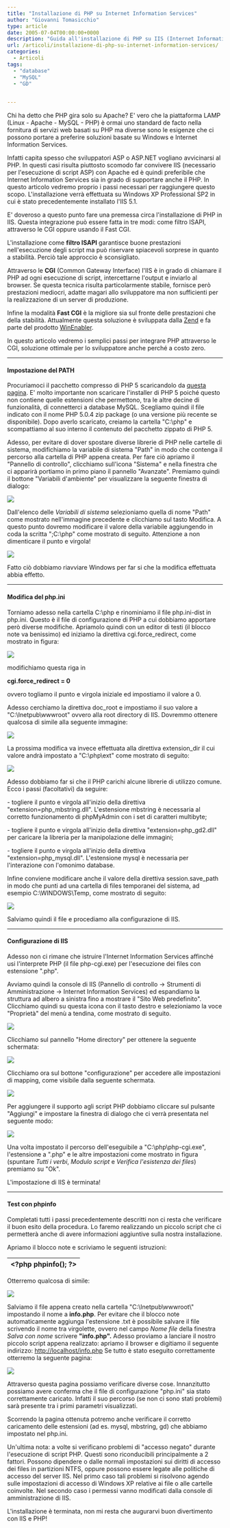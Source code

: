 ```yaml
---
title: "Installazione di PHP su Internet Information Services"
author: "Giovanni Tomasicchio"
type: article
date: 2005-07-04T00:00:00+0000
description: "Guida all'installazione di PHP su IIS (Internet Information Services)"
url: /articoli/installazione-di-php-su-internet-information-services/
categories:
  - Articoli
tags:
  - "database"
  - "MySQL"
  - "GD"

  
---
```

 Chi ha detto che PHP gira solo su Apache? E' vero che la piattaforma LAMP (Linux - Apache - MySQL - PHP) è ormai uno standard de facto nella fornitura di servizi web basati su PHP ma diverse sono le esigenze che ci possono portare a preferire soluzioni basate su Windows e Internet Information Services.

 Infatti capita spesso che sviluppatori ASP o ASP.NET vogliano avvicinarsi al PHP. In questi casi risulta piuttosto scomodo far convivere IIS (necessario per l'esecuzione di script ASP) con Apache ed è quindi preferibile che Internet Information Services sia in grado di supportare anche il PHP. In questo articolo vedremo proprio i passi necessari per raggiungere questo scopo. L'installazione verrà effettuata su Windows XP Professional SP2 in cui è stato precedentemente installato l'IIS 5.1.

 E' doveroso a questo punto fare una premessa circa l'installazione di PHP in IIS. Questa integrazione può essere fatta in tre modi: come filtro ISAPI, attraverso le CGI oppure usando il Fast CGI.

 L'installazione come **filtro ISAPI** garantisce buone prestazioni nell'esecuzione degli script ma può riservare spiacevoli sorprese in quanto a stabilità. Perciò tale approccio è sconsigliato.

 Attraverso le **CGI** (Common Gateway Interface) l'IIS è in grado di chiamare il PHP ad ogni esecuzione di script, intercettarne l'output e inviarlo al browser. Se questa tecnica risulta particolarmente stabile, fornisce però prestazioni mediocri, adatte magari allo sviluppatore ma non sufficienti per la realizzazione di un server di produzione.

 Infine la modalità **Fast CGI** è la migliore sia sul fronte delle prestazioni che della stabilità. Attualmente questa soluzione è sviluppata dalla [Zend](http://www.zend.com/) e fa parte del prodotto [WinEnabler](http://www.zend.com/store/products/zend-win-enabler.php).

 In questo articolo vedremo i semplici passi per integrare PHP attraverso le CGI, soluzione ottimale per lo sviluppatore anche perché a costo zero.

- - - - - -

####  Impostazione del PATH

 Procuriamoci il pacchetto compresso di PHP 5 scaricandolo da [questa pagina](http://www.php.net/downloads.php). E' molto importante non scaricare l'installer di PHP 5 poiché questo non contiene quelle estensioni che permettono, tra le altre decine di funzionalità, di connetterci a database MySQL. Scegliamo quindi il file indicato con il nome PHP 5.0.4 zip package (o una versione più recente se disponibile). Dopo averlo scaricato, creiamo la cartella "C:\\php" e scompattiamo al suo interno il contenuto del pacchetto zippato di PHP 5.

 Adesso, per evitare di dover spostare diverse librerie di PHP nelle cartelle di sistema, modifichiamo la variabile di sistema "Path" in modo che contenga il percorso alla cartella di PHP appena creata. Per fare ciò apriamo il "Pannello di controllo", clicchiamo sull'icona "Sistema" e nella finestra che ci apparirà portiamo in primo piano il pannello "Avanzate". Premiamo quindi il bottone "Variabili d'ambiente" per visualizzare la seguente finestra di dialogo:

 ![](/images/stories/Articoli/IIS/path_1.png)

 Dall'elenco delle *Variabili di sistema* selezioniamo quella di nome "Path" come mostrato nell'immagine precedente e clicchiamo sul tasto Modifica. A questo punto dovremo modificare il valore della variabile aggiungendo in coda la scritta ";C:\\php" come mostrato di seguito. Attenzione a non dimenticare il punto e virgola!

 ![](/images/stories/Articoli/IIS/path_2.png)

 Fatto ciò dobbiamo riavviare Windows per far si che la modifica effettuata abbia effetto.

- - - - - -

####  Modifica del php.ini

  Torniamo adesso nella cartella C:\\php e rinominiamo il file php.ini-dist in php.ini. Questo è il file di configurazione di PHP a cui dobbiamo apportare però diverse modifiche. Apriamolo quindi con un editor di testi (il blocco note va benissimo) ed iniziamo la direttiva cgi.force\_redirect, come mostrato in figura:

 ![](/images/stories/Articoli/IIS/php_ini_1.png)

 modifichiamo questa riga in

 **cgi.force\_redirect = 0**

 ovvero togliamo il punto e virgola iniziale ed impostiamo il valore a 0.

 Adesso cerchiamo la direttiva doc\_root e impostiamo il suo valore a "C:\\Inetpub\\wwwroot" ovvero alla root directory di IIS. Dovremmo ottenere qualcosa di simile alla seguente immagine:

 ![](/images/stories/Articoli/IIS/php_ini_3.png)

 La prossima modifica va invece effettuata alla direttiva extension\_dir il cui valore andrà impostato a "C:\\php\\ext" come mostrato di seguito:

 ![](/images/stories/Articoli/IIS/php_ini_2.png)

 Adesso dobbiamo far si che il PHP carichi alcune librerie di utilizzo comune. Ecco i passi (facoltativi) da seguire:

\- togliere il punto e virgola all'inizio della direttiva "extension=php\_mbstring.dll". L'estensione mbstring è necessaria al corretto funzionamento di phpMyAdmin con i set di caratteri multibyte;

\- togliere il punto e virgola all'inizio della direttiva "extension=php\_gd2.dll" per caricare la libreria per la manipolazione delle immagini;

\- togliere il punto e virgola all'inizio della direttiva "extension=php\_mysql.dll". L'estensione mysql è necessaria per l'interazione con l'omonimo database.

 Infine conviene modificare anche il valore della direttiva session.save\_path in modo che punti ad una cartella di files temporanei del sistema, ad esempio C:\\WINDOWS\\Temp, come mostrato di seguito:

 ![](/images/stories/Articoli/IIS/php_ini_7.png)

 Salviamo quindi il file e procediamo alla configurazione di IIS.

- - - - - -

####  Configurazione di IIS

 Adesso non ci rimane che istruire l'Internet Information Services affinché usi l'interprete PHP (il file php-cgi.exe) per l'esecuzione dei files con estensione ".php".

 Avviamo quindi la console di IIS (Pannello di controllo -&gt; Strumenti di Amministrazione -&gt; Internet Information Services) ed espandiamo la struttura ad albero a sinistra fino a mostrare il "Sito Web predefinito". Clicchiamo quindi su questa icona con il tasto destro e selezioniamo la voce "Proprietà" del menù a tendina, come mostrato di seguito.

 ![](/images/stories/Articoli/IIS/IIS_1.png)

 Clicchiamo sul pannello "Home directory" per ottenere la seguente schermata:

 ![](/images/stories/Articoli/IIS/IIS_2.png)

 Clicchiamo ora sul bottone "configurazione" per accedere alle impostazioni di mapping, come visibile dalla seguente schermata.

 ![](/images/stories/Articoli/IIS/IIS_3.png)

 Per aggiungere il supporto agli script PHP dobbiamo cliccare sul pulsante "Aggiungi" e impostare la finestra di dialogo che ci verrà presentata nel seguente modo:

 ![](/images/stories/Articoli/IIS/IIS_4.png)

 Una volta impostato il percorso dell'eseguibile a "C:\\php\\php-cgi.exe", l'estensione a ".php" e le altre impostazioni come mostrato in figura (spuntare *Tutti i verbi*, *Modulo script* e *Verifica l'esistenza dei files*) premiamo su "Ok".

 L'impostazione di IIS è terminata!

- - - - - -

####  Test con phpinfo

 Completati tutti i passi precedentemente descritti non ci resta che verificare il buon esito della procedura. Lo faremo realizzando un piccolo script che ci permetterà anche di avere informazioni aggiuntive sulla nostra installazione.

 Apriamo il blocco note e scriviamo le seguenti istruzioni:

 | &lt;?php  phpinfo();   ?&gt; |
|---|

 

 Otterremo qualcosa di simile:

 ![](/images/stories/Articoli/Art1/PHP/php-03.png)

 Salviamo il file appena creato nella cartella "C:\\Inetpub\\wwwroot\\" impostando il nome a **info.php**. Per evitare che il blocco note automaticamente aggiunga l'estensione .txt è possibile salvare il file scrivendo il nome tra virgolette, ovvero nel campo *Nome file* della finestra *Salva con nome* scrivere **"info.php".** Adesso proviamo a lanciare il nostro piccolo script appena realizzato: apriamo il browser e digitiamo il seguente indirizzo: <http://localhost/info.php> Se tutto è stato eseguito correttamente otterremo la seguente pagina:

 ![](/images/stories/Articoli/IIS/fine.png)

 Attraverso questa pagina possiamo verificare diverse cose. Innanzitutto possiamo avere conferma che il file di configurazione "php.ini" sia stato correttamente caricato. Infatti il suo percorso (se non ci sono stati problemi) sarà presente tra i primi parametri visualizzati.

 Scorrendo la pagina ottenuta potremo anche verificare il corretto caricamento delle estensioni (ad es. mysql, mbstring, gd) che abbiamo impostato nel php.ini.

 Un'ultima nota: a volte si verificano problemi di "accesso negato" durante l'esecuzione di script PHP. Questi sono riconducibili principalmente a 2 fattori. Possono dipendere o dalle normali impostazioni sui diritti di accesso dei files in partizioni NTFS, oppure possono essere legate alle politiche di accesso del server IIS. Nel primo caso tali problemi si risolvono agendo sulle impostazioni di accesso di Windows XP relative ai file o alle cartelle coinvolte. Nel secondo caso i permessi vanno modificati dalla console di amministrazione di IIS.

 L'installazione è terminata, non mi resta che augurarvi buon divertimento con IIS e PHP!
